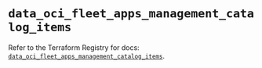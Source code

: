 # `data_oci_fleet_apps_management_catalog_items`

Refer to the Terraform Registry for docs: [`data_oci_fleet_apps_management_catalog_items`](https://registry.terraform.io/providers/oracle/oci/7.19.0/docs/data-sources/fleet_apps_management_catalog_items).
